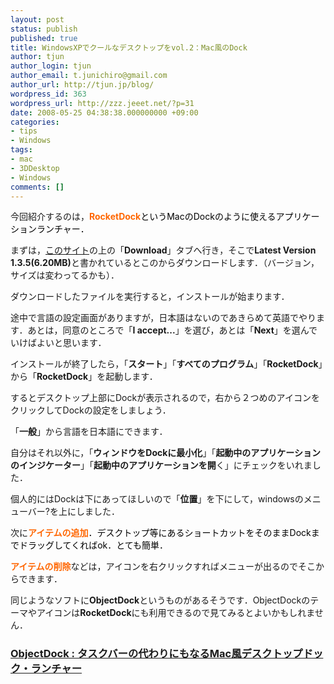 ```yaml
---
layout: post
status: publish
published: true
title: WindowsXPでクールなデスクトップをvol.2：Mac風のDock
author: tjun
author_login: tjun
author_email: t.junichiro@gmail.com
author_url: http://tjun.jp/blog/
wordpress_id: 363
wordpress_url: http://zzz.jeeet.net/?p=31
date: 2008-05-25 04:38:38.000000000 +09:00
categories:
- tips
- Windows
tags:
- mac
- 3DDesktop
- Windows
comments: []
---
```

今回紹介するのは，<span style="color: #ff6600;"><strong>RocketDock</strong><span style="color: #000000;">というMacのDockのように使えるアプリケーションランチャー．</span></span>


まずは，<a href="http://rocketdock.com/">このサイト</a>の上の「<strong>Download</strong>」タブへ行き，そこで<strong>Latest Version 1.3.5(6.20MB)</strong>と書かれているとこのからダウンロードします．（バージョン，サイズは変わってるかも）．

ダウンロードしたファイルを実行すると，インストールが始まります．

途中で言語の設定画面がありますが，日本語はないのであきらめて英語でやります．あとは，同意のところで「<strong>I accept...</strong>」を選び，あとは「<strong>Next</strong>」を選んでいけばよいと思います．

インストールが終了したら，「<strong>スタート</strong>」「<strong>すべてのプログラム</strong>」「<strong>RocketDock</strong>」から「<strong>RocketDock</strong>」を起動します．


するとデスクトップ上部にDockが表示されるので，右から２つめのアイコンをクリックしてDockの設定をしましょう．

「<strong>一般</strong>」から言語を日本語にできます．

自分はそれ以外に，「<strong>ウィンドウをDockに最小化</strong>」「<strong>起動中のアプリケーションのインジケーター</strong>」「<strong>起動中のアプリケーションを開</strong>く」にチェックをいれました．

個人的にはDockは下にあってほしいので「<strong>位置</strong>」を下にして，windowsのメニューバー?を上にしました．

次に<span style="color: #ff6600;"><strong>アイテムの追加</strong><span style="color: #000000;">．デスクトップ等にあるショートカットをそのままDockまでドラッグしてくればok．とても簡単．</span></span>

<span style="color: #ff6600;"><strong>アイテムの削除</strong></span>などは，アイコンを右クリックすればメニューが出るのでそこからできます．

同じようなソフトに<strong>ObjectDock</strong>というものがあるそうです．ObjectDockのテーマやアイコンは<strong>RocketDock</strong>にも利用できるので見てみるとよいかもしれません．
<h3><a title="Permanent Link to ObjectDock : タスクバーの代わりにもなるMac風デスクトップドック・ランチャー" rel="bookmark" href="http://freesoftdownload.1-yo.com/desktop/objectdock.html">ObjectDock : タスクバーの代わりにもなるMac風デスクトップドック・ランチャー</a></h3>
